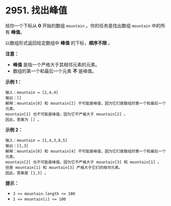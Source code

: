 # 2951. 找出峰值

给你一个下标从 **0** 开始的数组 `mountain` 。你的任务是找出数组 `mountain` 中的所有 **峰值**。

以数组形式返回给定数组中 **峰值** 的下标，**顺序不限** 。

**注意：**

- **峰值** 是指一个严格大于其相邻元素的元素。
- 数组的第一个和最后一个元素 **不** 是峰值。

**示例 1：**

```()
输入：mountain = [2,4,4]
输出：[]
解释：mountain[0] 和 mountain[2] 不可能是峰值，因为它们是数组的第一个和最后一个元素。
mountain[1] 也不可能是峰值，因为它不严格大于 mountain[2] 。
因此，答案为 [] 。
```

**示例 2：**

```()
输入：mountain = [1,4,3,8,5]
输出：[1,3]
解释：mountain[0] 和 mountain[4] 不可能是峰值，因为它们是数组的第一个和最后一个元素。
mountain[2] 也不可能是峰值，因为它不严格大于 mountain[3] 和 mountain[1] 。
但是 mountain[1] 和 mountain[3] 严格大于它们的相邻元素。
因此，答案是 [1,3] 。
```

**提示：**

- `3 <= mountain.length <= 100`
- `1 <= mountain[i] <= 100`
